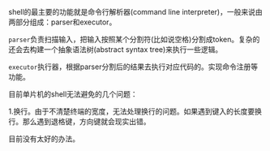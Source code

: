 shell的最主要的功能就是命令行解析器(command line interpreter)，一般来说由两部分组成：parser和executor。

`parser`负责扫描输入，把输入按照某个分割符(比如说空格)分割成token。复杂的还会去构建一个抽象语法树(abstract syntax tree)来执行一些逻辑。

`executor`执行器，根据parser分割后的结果去执行对应代码的。实现命令注册等功能。


目前单片机的shell无法避免的几个问题：

1.换行。由于不清楚终端的宽度，无法处理换行的问题。如果遇到键入的长度要换行。那么遇到退格键，方向键就会现实出错。

目前没有太好的办法。
